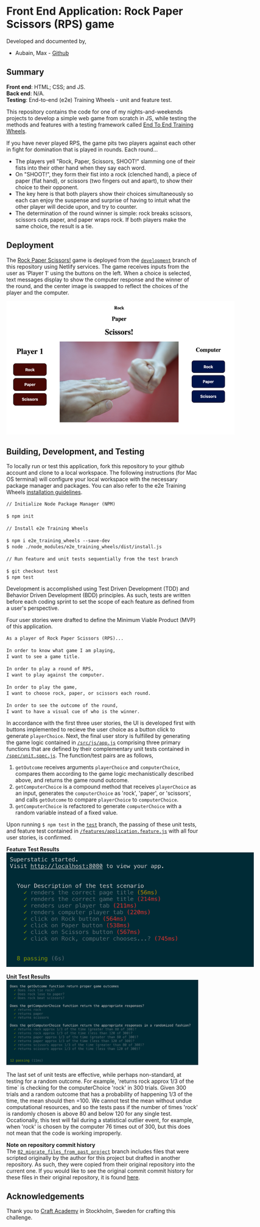 # Front End Application: Rock Paper Scissors (RPS) game
Developed and documented by,
* Aubain, Max - [Github](https://github.com/CA-ma)

## Summary
**Front end**: HTML; CSS; and JS.<br>
**Back end**: N/A.<br>
**Testing**: End-to-end (e2e) Training Wheels - unit and feature test.

This repository contains the code for one of my nights-and-weekends projects to develop a simple web game from scratch in JS, while testing the methods and features with a testing framework called [End To End Training Wheels](https://www.npmjs.com/package/e2e_training_wheels).  

If you have never played RPS, the game pits two players against each other in fight for domination that is played in rounds.  Each round...
* The players yell "Rock, Paper, Scissors, SHOOT!" slamming one of their fists into their other hand when they say each word.
* On "SHOOT!", they form their fist into a rock (clenched hand), a piece of paper (flat hand), or scissors (two fingers out and apart), to show their choice to their opponent.  
* The key here is that both players show their choices simultaneously so each can enjoy the suspense and surprise of having to intuit what the other player will decide upon, and try to counter. 
* The determination of the round winner is simple: rock breaks scissors, scissors cuts paper, and paper wraps rock.  If both players make the same choice, the result is a tie.

## Deployment
The [Rock Paper Scissors!](https://ca-ma-rps.netlify.com/) game is deployed from the [`development`](https://github.com/CA-ma/RPS_challenge_npm/tree/development) branch of this repository using Netlify services.  The game receives inputs from the user as 'Player 1' using the buttons on the left.  When a choice is selected, text messages display to show the computer response and the winner of the round, and the center image is swapped to reflect the choices of the player and the computer.

<img src="src/img/home_page_view.png" style="width: 600px; min-width: 600px; height: 350px; min-height: 350px">

## Building, Development, and Testing
To locally run or test this application, fork this repository to your github account and clone to a local workspace.  The following instructions (for Mac OS terminal) will configure your local workspace with the necessary package manager and packages.  You can also refer to the e2e Training Wheels [installation guidelines](https://www.npmjs.com/package/e2e_training_wheels#installation).

```
// Initialize Node Package Manager (NPM)

$ npm init   

// Install e2e Training Wheels

$ npm i e2e_training_wheels --save-dev          
$ node ./node_modules/e2e_training_wheels/dist/install.js

// Run feature and unit tests sequentially from the test branch

$ git checkout test
$ npm test
```

Development is accomplished using Test Driven Development (TDD) and Behavior Driven Development (BDD) principles.  As such, tests are written before each coding sprint to set the scope of each feature as defined from a user's perspective.

Four user stories were drafted to define the Minimum Viable Product (MVP) of this application.

```
As a player of Rock Paper Scissors (RPS)...

In order to know what game I am playing,
I want to see a game title.

In order to play a round of RPS,
I want to play against the computer.

In order to play the game,
I want to choose rock, paper, or scissors each round.

In order to see the outcome of the round,
I want to have a visual cue of who is the winner.
```

In accordance with the first three user stories, the UI is developed first with buttons implemented to recieve the user choice as a button click to generate `playerChoice`.  Next, the final user story is fulfilled by generating the game logic contained in [`/src/js/app.js`](/src/js/app.js) comprising three primary functions that are defined by their complementary unit tests contained in [`/spec/unit.spec.js`](/spec/unit.spec.js).  The function/test pairs are as follows,

1. `getOutcome` receives arguments `playerChoice` and `computerChoice`, compares them according to the game logic mechanistically described above, and returns the game round outcome.
2. `getComputerChoice` is a compound method that receives `playerChoice` as an input, generates the `computerChoice` as 'rock', 'paper', or 'scissors', and calls `getOutcome` to compare `playerChoice` to `computerChoice`.
3. `getComputerChoice` is refactored to generate `computerChoice` with a random variable instead of a fixed value.

Upon running `$ npm test` in the [`test`](https://github.com/CA-ma/RPS_challenge_npm/tree/test) branch, the passing of these unit tests, and feature test contained in [`/features/application.feature.js`](/features/application.feature.js) with all four user stories, is confirmed.

**Feature Test Results**<br>
<img src="src/img/feature_test_result.png" style="width: 650px; min-width: 650px; height: 300px; min-height: 300px">

**Unit Test Results**<br>
![unit tests](/src/img/unit_test_result.png) 

The last set of unit tests are effective, while perhaps non-standard, at testing for a random outcome.  For example, 'returns rock approx 1/3 of the time` is checking for the computerChoice 'rock' in 300 trials.  Given 300 trials and a random outcome that has a probability of happening 1/3 of the time, the mean should then =100.  We cannot test the mean without undue computational resources, and so the tests pass if the number of times 'rock' is randomly chosen is above 80 and below 120 for any single test.  Occationally, this test will fail during a statistical outlier event, for example, when 'rock' is chosen by the computer 76 times out of 300, but this does not mean that the code is working improperly.

**Note on repository commit history**<br>
The [`02_migrate_files_from_past_project`](https://github.com/CA-ma/RPS_challenge_npm/tree/02_migrate_files_from_past_project) branch includes files that were scripted originally by the author for this project but drafted in another repository.  As such, they were copied from their original repository into the current one.  If you would like to see the original commit commit history for these files in their original repository, it is found [here](https://github.com/CA-ma/RPS_challenge/commits/05_see_outcome).

## Acknowledgements
Thank you to [Craft Academy](https://craftacademy.se/) in Stockholm, Sweden for crafting this challenge.